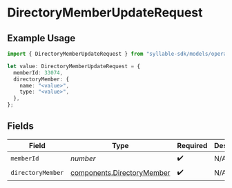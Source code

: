 # DirectoryMemberUpdateRequest

## Example Usage

```typescript
import { DirectoryMemberUpdateRequest } from "syllable-sdk/models/operations";

let value: DirectoryMemberUpdateRequest = {
  memberId: 33074,
  directoryMember: {
    name: "<value>",
    type: "<value>",
  },
};
```

## Fields

| Field                                                                    | Type                                                                     | Required                                                                 | Description                                                              |
| ------------------------------------------------------------------------ | ------------------------------------------------------------------------ | ------------------------------------------------------------------------ | ------------------------------------------------------------------------ |
| `memberId`                                                               | *number*                                                                 | :heavy_check_mark:                                                       | N/A                                                                      |
| `directoryMember`                                                        | [components.DirectoryMember](../../models/components/directorymember.md) | :heavy_check_mark:                                                       | N/A                                                                      |